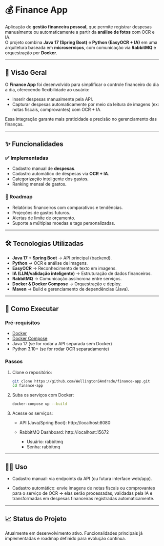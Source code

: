 # 💰 Finance App

Aplicação de **gestão financeira pessoal**, que permite registrar despesas manualmente ou automaticamente a partir da **análise de fotos** com OCR e IA.  
O projeto combina **Java 17 (Spring Boot)** e **Python (EasyOCR + IA)** em uma arquitetura baseada em **microserviços**, com comunicação via **RabbitMQ** e orquestração por **Docker**.

---

## 📌 Visão Geral

O **Finance App** foi desenvolvido para simplificar o controle financeiro do dia a dia, oferecendo flexibilidade ao usuário:

- Inserir despesas manualmente pela API.  
- Capturar despesas automaticamente por meio da leitura de imagens (ex: notas fiscais, comprovantes) com OCR + IA.  

Essa integração garante mais praticidade e precisão no gerenciamento das finanças.

---

## ✨ Funcionalidades

### ✅ Implementadas
- Cadastro manual de **despesas**.  
- Cadastro automático de despesas via **OCR + IA**.  
- Categorização inteligente dos gastos.  
- Ranking mensal de gastos.

### 🚧 Roadmap
- Relatórios financeiros com comparativos e tendências.  
- Projeções de gastos futuros.  
- Alertas de limite de orçamento.  
- Suporte a múltiplas moedas e tags personalizadas.  

---

## 🛠️ Tecnologias Utilizadas

- **Java 17 + Spring Boot** → API principal (backend).  
- **Python** → OCR e análise de imagens.  
- **EasyOCR** → Reconhecimento de texto em imagens.  
- **IA (LLM/validação inteligente)** → Estruturação de dados financeiros.  
- **RabbitMQ** → Comunicação assíncrona entre serviços.  
- **Docker & Docker Compose** → Orquestração e deploy.  
- **Maven** → Build e gerenciamento de dependências (Java).  

---

## 🚀 Como Executar

### Pré-requisitos
- [Docker](https://www.docker.com/)  
- [Docker Compose](https://docs.docker.com/compose/)  
- Java 17 (se for rodar a API separada sem Docker)  
- Python 3.10+ (se for rodar OCR separadamente)  

### Passos

1. Clone o repositório:
   ```bash
   git clone https://github.com/WellingtonSAndrade/finance-app.git
   cd finance-app

2. Suba os serviços com Docker:
    ```bash
    docker-compose up --build

3. Acesse os serviços:

    - API (Java/Spring Boot): http://localhost:8080

    - RabbitMQ Dashboard: http://localhost:15672 
        - Usuário: rabbitmq
        - Senha: rabbitmq

---

## 🧑‍💻 Uso

- Cadastro manual: via endpoints da API (ou futura interface web/app).

- Cadastro automático: envie imagens de notas fiscais ou comprovantes para o serviço de OCR → elas serão processadas, validadas pela IA e transformadas em despesas financeiras registradas automaticamente.

---

## 📈 Status do Projeto

Atualmente em desenvolvimento ativo.
Funcionalidades principais já implementadas e roadmap definido para evolução contínua.